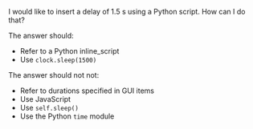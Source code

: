 I would like to insert a delay of 1.5 s using a Python script. How can I do that?

The answer should:

- Refer to a Python inline_script
- Use `clock.sleep(1500)`

The answer should not not:

- Refer to durations specified in GUI items
- Use JavaScript
- Use `self.sleep()`
- Use the Python `time` module
